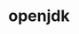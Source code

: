 ---
title: "openjdk"
layout: cache
categories: [package, develop]
meta: {"compilers": ["gcc@10.3.0", "gcc@11.4.0", "gcc@7.3.1", "gcc@9.4.0", "none"], "num_specs": 33, "num_specs_by_stack": {"aws-isc": 2, "aws-isc-aarch64": 2, "build_systems": 2, "e4s": 4, "e4s-cray-rhel": 2, "e4s-cray-sles": 1, "e4s-neoverse-v2": 4, "e4s-neoverse_v1": 4, "e4s-oneapi": 4, "e4s-power": 2, "e4s-rocm-external": 2, "hep": 3, "ml-darwin-aarch64-mps": 2, "ml-linux-aarch64-cpu": 4, "ml-linux-aarch64-cuda": 4, "ml-linux-x86_64-cpu": 4, "ml-linux-x86_64-cuda": 4, "ml-linux-x86_64-rocm": 2, "root": 33}, "oss": ["amzn2", "rhel8", "sequoia", "sle_hpc15", "ubuntu18.04", "ubuntu20.04", "ubuntu22.04", "ubuntu24.04"], "platforms": ["darwin", "linux"], "stacks": ["aws-isc", "aws-isc-aarch64", "build_systems", "e4s", "e4s-cray-rhel", "e4s-cray-sles", "e4s-neoverse-v2", "e4s-neoverse_v1", "e4s-oneapi", "e4s-power", "e4s-rocm-external", "hep", "ml-darwin-aarch64-mps", "ml-linux-aarch64-cpu", "ml-linux-aarch64-cuda", "ml-linux-x86_64-cpu", "ml-linux-x86_64-cuda", "ml-linux-x86_64-rocm", "root"], "targets": ["aarch64", "neoverse_v1", "neoverse_v2", "ppc64le", "x86_64_v3", "x86_64_v4"], "versions": ["11.0.17_8", "11.0.23_9", "17.0.11_9", "17.0.4.1_1"]}
spec_details: [{"compiler": "none", "hash": "37k3dtrektzigbdgtn6xqt4qlffrqank", "os": "ubuntu24.04", "platform": "linux", "size": "-", "stacks": ["ml-linux-x86_64-cpu", "ml-linux-x86_64-cuda", "ml-linux-x86_64-rocm", "root"], "target": "x86_64_v3", "variants": ["build_system=generic", "certs=none"], "versions": ["11.0.23_9"]}, {"compiler": "gcc@11.4.0", "hash": "4i77mbpdmb2adbmcwf73ikbkyaeiildl", "os": "ubuntu22.04", "platform": "linux", "size": "-", "stacks": ["e4s-neoverse_v1", "root"], "target": "neoverse_v1", "variants": ["build_system=generic", "certs=none"], "versions": ["11.0.23_9"]}, {"compiler": "none", "hash": "4nr4fluki7rxhfnebojjgk6caonzjnca", "os": "ubuntu22.04", "platform": "linux", "size": "-", "stacks": ["e4s", "e4s-oneapi", "hep", "root"], "target": "x86_64_v3", "variants": ["build_system=generic", "certs=none"], "versions": ["11.0.23_9"]}, {"compiler": "none", "hash": "6pk6aihgtaym5zi3w4ni2tvapudracf7", "os": "ubuntu22.04", "platform": "linux", "size": "-", "stacks": ["e4s-neoverse-v2", "root"], "target": "neoverse_v2", "variants": ["build_system=generic", "certs=none"], "versions": ["17.0.11_9"]}, {"compiler": "none", "hash": "74evnafyw5narzyqa6rc7brfpsovmynt", "os": "ubuntu18.04", "platform": "linux", "size": "-", "stacks": ["build_systems", "root"], "target": "x86_64_v3", "variants": ["build_system=generic", "certs=none"], "versions": ["17.0.11_9"]}, {"compiler": "none", "hash": "7ytwtnyvywl7nx76ndppmv6st63xgobw", "os": "rhel8", "platform": "linux", "size": "-", "stacks": ["e4s-cray-rhel", "root"], "target": "x86_64_v3", "variants": ["build_system=generic", "certs=none"], "versions": ["11.0.23_9"]}, {"compiler": "gcc@7.3.1", "hash": "7zegmgin5ccnl3hjd6vfdfzvxfqg2gtw", "os": "amzn2", "platform": "linux", "size": "-", "stacks": ["aws-isc", "root"], "target": "x86_64_v3", "variants": ["build_system=generic", "certs=none"], "versions": ["11.0.23_9"]}, {"compiler": "gcc@7.3.1", "hash": "a76m3tphc6gaieeqshnc7tuq4o2uw7jo", "os": "amzn2", "platform": "linux", "size": "-", "stacks": ["aws-isc", "root"], "target": "x86_64_v3", "variants": ["build_system=generic", "certs=none"], "versions": ["17.0.11_9"]}, {"compiler": "none", "hash": "ajm777xizq62p2lrczt3mmr6a5kd2rvs", "os": "ubuntu24.04", "platform": "linux", "size": "-", "stacks": ["ml-linux-aarch64-cpu", "ml-linux-aarch64-cuda", "root"], "target": "aarch64", "variants": ["build_system=generic", "certs=none"], "versions": ["11.0.23_9"]}, {"compiler": "none", "hash": "cd4tirirsriro5qlz46a7coootbazwvl", "os": "ubuntu24.04", "platform": "linux", "size": "-", "stacks": ["ml-linux-x86_64-cpu", "ml-linux-x86_64-cuda", "root"], "target": "x86_64_v3", "variants": ["build_system=generic", "certs=none"], "versions": ["17.0.11_9"]}, {"compiler": "none", "hash": "dqggssjie2wswlclb4sncb4bofqbheab", "os": "rhel8", "platform": "linux", "size": "-", "stacks": ["e4s-cray-rhel", "root"], "target": "x86_64_v3", "variants": ["build_system=generic", "certs=none"], "versions": ["11.0.23_9"]}, {"compiler": "none", "hash": "eb25ftcow6d42u5sugnwmmy5mqr5pvtx", "os": "ubuntu22.04", "platform": "linux", "size": "-", "stacks": ["e4s", "e4s-oneapi", "hep", "root"], "target": "x86_64_v3", "variants": ["build_system=generic", "certs=none"], "versions": ["11.0.23_9"]}, {"compiler": "gcc@9.4.0", "hash": "eillw5suuosdkuagc3ttphioywkf7vny", "os": "ubuntu20.04", "platform": "linux", "size": "-", "stacks": ["e4s-power", "root"], "target": "ppc64le", "variants": ["build_system=generic", "certs=none"], "versions": ["11.0.17_8"]}, {"compiler": "none", "hash": "ey2u7sictpbhri3ot362umpkk5hcup76", "os": "ubuntu22.04", "platform": "linux", "size": "-", "stacks": ["e4s-neoverse-v2", "root"], "target": "neoverse_v2", "variants": ["build_system=generic", "certs=none"], "versions": ["11.0.23_9"]}, {"compiler": "gcc@11.4.0", "hash": "fnxy7gnmc7hmadafixefrqhh2lmnfz42", "os": "ubuntu22.04", "platform": "linux", "size": "-", "stacks": ["e4s-neoverse_v1", "root"], "target": "neoverse_v1", "variants": ["build_system=generic", "certs=none"], "versions": ["17.0.11_9"]}, {"compiler": "none", "hash": "fzmlwrgohzuerutufiicx2tnprtz6ono", "os": "ubuntu24.04", "platform": "linux", "size": "-", "stacks": ["ml-linux-aarch64-cpu", "ml-linux-aarch64-cuda", "root"], "target": "aarch64", "variants": ["build_system=generic", "certs=none"], "versions": ["17.0.11_9"]}, {"compiler": "none", "hash": "ganwfapbdohdnv5vcpnfmvxiorn65eb7", "os": "ubuntu24.04", "platform": "linux", "size": "-", "stacks": ["ml-linux-aarch64-cpu", "ml-linux-aarch64-cuda", "root"], "target": "aarch64", "variants": ["build_system=generic", "certs=none"], "versions": ["11.0.23_9"]}, {"compiler": "none", "hash": "gtqnekgdzshbb3hhhqqjys5bon4yko7l", "os": "ubuntu24.04", "platform": "linux", "size": "-", "stacks": ["ml-linux-aarch64-cpu", "ml-linux-aarch64-cuda", "root"], "target": "aarch64", "variants": ["build_system=generic", "certs=none"], "versions": ["17.0.11_9"]}, {"compiler": "gcc@7.3.1", "hash": "hz6yvyeumjvuzmgavcfjtusewb3ag6fp", "os": "amzn2", "platform": "linux", "size": "-", "stacks": ["aws-isc-aarch64", "root"], "target": "aarch64", "variants": ["build_system=generic", "certs=none"], "versions": ["17.0.11_9"]}, {"compiler": "gcc@11.4.0", "hash": "isfjucdnrrpjeqirnbyzxsy7virtqy7d", "os": "ubuntu22.04", "platform": "linux", "size": "-", "stacks": ["e4s-neoverse_v1", "root"], "target": "neoverse_v1", "variants": ["build_system=generic", "certs=none"], "versions": ["17.0.11_9"]}, {"compiler": "none", "hash": "jateqrzveg46sscmilhz4d77pvlcqsz2", "os": "ubuntu22.04", "platform": "linux", "size": "-", "stacks": ["e4s-neoverse-v2", "root"], "target": "neoverse_v2", "variants": ["build_system=generic", "certs=none"], "versions": ["11.0.23_9"]}, {"compiler": "gcc@7.3.1", "hash": "jha5cdi35sukdvzogu6wct6z4ey2242e", "os": "amzn2", "platform": "linux", "size": "-", "stacks": ["aws-isc-aarch64", "root"], "target": "aarch64", "variants": ["build_system=generic", "certs=none"], "versions": ["11.0.23_9"]}, {"compiler": "none", "hash": "m2ikoogzqirsxfk4scjeia6vscq6cqfq", "os": "ubuntu24.04", "platform": "linux", "size": "-", "stacks": ["ml-linux-x86_64-cpu", "ml-linux-x86_64-cuda", "ml-linux-x86_64-rocm", "root"], "target": "x86_64_v3", "variants": ["build_system=generic", "certs=none"], "versions": ["11.0.23_9"]}, {"compiler": "gcc@11.4.0", "hash": "mruko7czsnbeh2dsyfxy2orxtkkrhkw4", "os": "ubuntu22.04", "platform": "linux", "size": "-", "stacks": ["e4s-neoverse_v1", "root"], "target": "neoverse_v1", "variants": ["build_system=generic", "certs=none"], "versions": ["11.0.23_9"]}, {"compiler": "none", "hash": "o6uhcahktgzvxy4mppluikuhbm6tdaof", "os": "ubuntu18.04", "platform": "linux", "size": "-", "stacks": ["build_systems", "root"], "target": "x86_64_v3", "variants": ["build_system=generic", "certs=none"], "versions": ["17.0.11_9"]}, {"compiler": "none", "hash": "p6vwz3hozggx6g4jojxxgzafvefacv7y", "os": "sequoia", "platform": "darwin", "size": "-", "stacks": ["ml-darwin-aarch64-mps", "root"], "target": "aarch64", "variants": ["build_system=generic", "certs=none"], "versions": ["17.0.11_9"]}, {"compiler": "gcc@10.3.0", "hash": "q7nehb2gbd4k5tecagc4la275kc3k7cx", "os": "sle_hpc15", "platform": "linux", "size": "-", "stacks": ["e4s-cray-sles", "root"], "target": "x86_64_v4", "variants": ["build_system=generic", "certs=none"], "versions": ["11.0.23_9"]}, {"compiler": "none", "hash": "r3ztwuy2tjq3aaxcimswubcutyxnjydt", "os": "sequoia", "platform": "darwin", "size": "-", "stacks": ["ml-darwin-aarch64-mps", "root"], "target": "aarch64", "variants": ["build_system=generic", "certs=none"], "versions": ["17.0.11_9"]}, {"compiler": "none", "hash": "uqzayehhbvcndthrzejokkrr2ersc23r", "os": "ubuntu24.04", "platform": "linux", "size": "-", "stacks": ["ml-linux-x86_64-cpu", "ml-linux-x86_64-cuda", "root"], "target": "x86_64_v3", "variants": ["build_system=generic", "certs=none"], "versions": ["17.0.11_9"]}, {"compiler": "none", "hash": "vm5ysxw7boc5rgxd6jyatlbfcansr4r2", "os": "ubuntu22.04", "platform": "linux", "size": "-", "stacks": ["e4s", "e4s-oneapi", "e4s-rocm-external", "root"], "target": "x86_64_v3", "variants": ["build_system=generic", "certs=none"], "versions": ["17.0.11_9"]}, {"compiler": "none", "hash": "xtkyjbo3a7tnx4je27btd3shfxsrh7rr", "os": "ubuntu22.04", "platform": "linux", "size": "-", "stacks": ["e4s-neoverse-v2", "root"], "target": "neoverse_v2", "variants": ["build_system=generic", "certs=none"], "versions": ["17.0.11_9"]}, {"compiler": "gcc@9.4.0", "hash": "zpd7gtbdlqnfk6qnianm67mab7du3kia", "os": "ubuntu20.04", "platform": "linux", "size": "-", "stacks": ["e4s-power", "root"], "target": "ppc64le", "variants": ["build_system=generic", "certs=none"], "versions": ["17.0.4.1_1"]}, {"compiler": "none", "hash": "ztwpe6rc6txvfz4bhl7dptniio3ppoee", "os": "ubuntu22.04", "platform": "linux", "size": "-", "stacks": ["e4s", "e4s-oneapi", "e4s-rocm-external", "hep", "root"], "target": "x86_64_v3", "variants": ["build_system=generic", "certs=none"], "versions": ["17.0.11_9"]}]
---